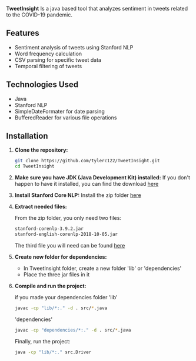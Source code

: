 **TweetInsight** Is a java based tool that analyzes sentiment in tweets related to the COVID-19 pandemic.

## Features
- Sentiment analysis of tweets using Stanford NLP
- Word frequency calculation
- CSV parsing for specific tweet data
- Temporal filtering of tweets

## Technologies Used
- Java
- Stanford NLP
- SimpleDateFormater for date parsing
- BufferedReader for various file operations

## Installation

1. **Clone the repository:**
   ```bash
   git clone https://github.com/tylerc122/TweetInsight.git
   cd TweetInsight
2. **Make sure you have JDK (Java Development Kit) installed:**
    If you don't happen to have it installed, you can find the download [here](https://www.oracle.com/java/technologies/downloads/)
3. **Install Stanford Core NLP:**
    Install the zip folder [here](https://nlp.stanford.edu/software/stanford-corenlp-full-2018-10-05.zip)
4. **Extract needed files:**
    
    From the zip folder, you only need two files:
    ```bash
    stanford-corenlp-3.9.2.jar
    stanford-english-corenlp-2018-10-05.jar
    ```
    The third file you will need can be found [here](https://repo1.maven.org/maven2/com/googlecode/efficient-java-matrix-library/ejml/0.23/ejml-0.23.jar)
5. **Create new folder for dependencies:**
    - In TweetInsight folder, create a new folder 'lib' or 'dependencies'
    - Place the three jar files in it
6. **Compile and run the project:**
    
    if you made your dependencies folder 'lib'
    ```bash
    javac -cp "lib/*:." -d . src/*.java
    ```
    'dependencies'
    ```bash
    javac -cp "dependencies/*:." -d . src/*.java
    ```
    Finally, run the project:
    ```bash
    java -cp "lib/*:." src.Driver
    ```

